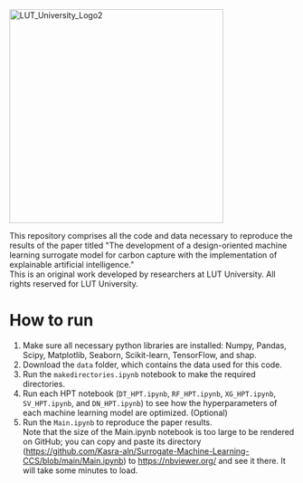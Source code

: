 <img width="378" alt="LUT_University_Logo2" src="https://user-images.githubusercontent.com/98688844/190965507-af11e394-f6c1-409c-9901-cf8e23e4b668.png">


This repository comprises all the code and data necessary to reproduce the results of the paper titled "The development of a design-oriented machine learning surrogate model for carbon capture with the implementation of explainable artificial intelligence."<br />
This is an original work developed by researchers at LUT University. All rights reserved for LUT University. 

# How to run

1.	Make sure all necessary python libraries are installed: Numpy, Pandas, Scipy, Matplotlib, Seaborn, Scikit-learn, TensorFlow, and shap.
2.	Download the `data` folder, which contains the data used for this code.
3.	Run the `makedirectories.ipynb` notebook to make the required directories.
4.	Run each HPT notebook (`DT_HPT.ipynb`, `RF_HPT.ipynb`, `XG_HPT.ipynb`, `SV_HPT.ipynb`, and `DN_HPT.ipynb`) to see how the hyperparameters of each machine learning model are optimized. (Optional)
5.	Run the `Main.ipynb` to reproduce the paper results. 
<br /> Note that the size of the Main.ipynb notebook is too large to be rendered on GitHub; you can copy and paste its directory (https://github.com/Kasra-aln/Surrogate-Machine-Learning-CCS/blob/main/Main.ipynb) to https://nbviewer.org/ and see it there. It will take some minutes to load.



